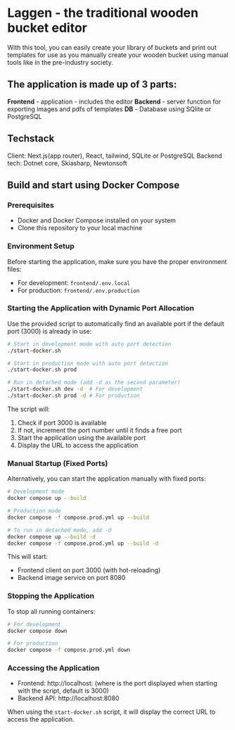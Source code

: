 # Laggen - the traditional wooden bucket editor

With this tool, you can easily create your library of buckets and print out templates for use as
you manually create your wooden bucket using manual tools like in the pre-industry society.

## The application is made up of 3 parts:
<b>Frontend</b> - application - includes the editor
<b>Backend</b> - server function for exporting images and pdfs of templates
<b>DB</b> - Database using SQlite or PostgreSQL

## Techstack
Client: Next.js(app router), React, tailwind, SQLite or PostgreSQL</b>
Backend tech: Dotnet core, Skiasharp, Newtonsoft


## Build and start using Docker Compose

### Prerequisites
- Docker and Docker Compose installed on your system
- Clone this repository to your local machine

### Environment Setup
Before starting the application, make sure you have the proper environment files:
- For development: `frontend/.env.local`
- For production: `frontend/.env.production`

### Starting the Application with Dynamic Port Allocation
Use the provided script to automatically find an available port if the default port (3000) is already in use:

```bash
# Start in development mode with auto port detection
./start-docker.sh

# Start in production mode with auto port detection
./start-docker.sh prod

# Run in detached mode (add -d as the second parameter)
./start-docker.sh dev -d  # For development
./start-docker.sh prod -d # For production
```

The script will:
1. Check if port 3000 is available
2. If not, increment the port number until it finds a free port
3. Start the application using the available port
4. Display the URL to access the application

### Manual Startup (Fixed Ports)
Alternatively, you can start the application manually with fixed ports:

```bash
# Development mode
docker compose up --build

# Production mode
docker compose -f compose.prod.yml up --build

# To run in detached mode, add -d
docker compose up --build -d
docker compose -f compose.prod.yml up --build -d
```

This will start:
- Frontend client on port 3000 (with hot-reloading)
- Backend image service on port 8080

### Stopping the Application
To stop all running containers:

```bash
# For development
docker compose down

# For production
docker compose -f compose.prod.yml down
```

### Accessing the Application
- Frontend: http://localhost:<PORT> (where <PORT> is the port displayed when starting with the script, default is 3000)
- Backend API: http://localhost:8080

When using the `start-docker.sh` script, it will display the correct URL to access the application.
